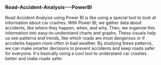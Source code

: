 ### Road-Accident-Analysis---PowerBI
Road Accident Analysis using Power BI is like using a special tool to look at information about car crashes. With Power BI, we gather data about accidents, like where they happen, when, and why. Then, we organize this information into easy-to-understand charts and graphs. These visuals help us see patterns and trends, like which roads are most dangerous or if accidents happen more often in bad weather. By studying these patterns, we can make smarter decisions to prevent accidents and keep roads safer for everyone. It's basically using a cool tool to understand car crashes better and make roads safer.
